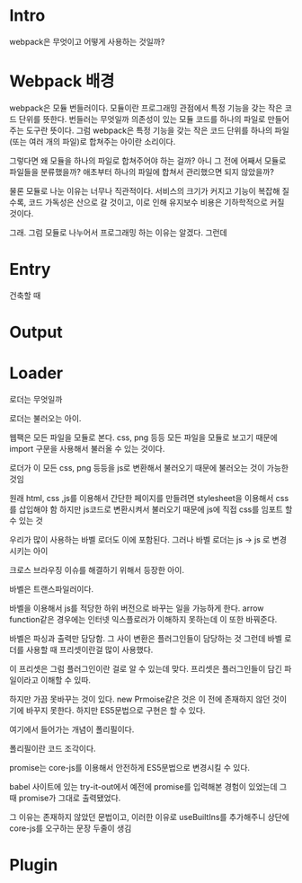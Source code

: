 # Intro

webpack은 무엇이고 어떻게 사용하는 것일까?

# Webpack 배경

webpack은 모듈 번들러이다.
모듈이란 프로그래밍 관점에서 특정 기능을 갖는 작은 코드 단위를 뜻한다.
번들러는 무엇일까 의존성이 있는 모듈 코드를 하나의 파일로 만들어주는 도구란 뜻이다.
그럼 webpack은 특정 기능을 갖는 작은 코드 단위를 하나의 파일(또는 여러 개의 파일)로 합쳐주는 아이란 소리이다.

그렇다면 왜 모듈을 하나의 파일로 합쳐주어야 하는 걸까?
아니 그 전에 어째서 모듈로 파일들을 분류했을까? 애초부터 하나의 파일에 합쳐서 관리했으면 되지 않았을까?

물론 모듈로 나눈 이유는 너무나 직관적이다.
서비스의 크기가 커지고 기능이 복잡해 질수록, 코드 가독성은 산으로 갈 것이고,
이로 인해 유지보수 비용은 기하학적으로 커질 것이다.

그래. 그럼 모듈로 나누어서 프로그래밍 하는 이유는 알겠다.
그런데

# Entry

건축할 때

# Output

# Loader

로더는 무엇일까

로더는 불러오는 아이.

웹팩은 모든 파일을 모듈로 본다. css, png 등등 모든 파일을 모듈로 보고기 때문에 import 구문을 사용해서 불러올 수 있는 것이다.

로더가 이 모든 css, png 등등을 js로 변환해서 불러오기 때문에 불러오는 것이 가능한 것임

원래 html, css ,js를 이용해서 간단한 페이지를 만들려면
stylesheet을 이용해서 css를 삽입해야 함
하지만 js코드로 변환시켜서 불러오기 때문에 js에 직접 css를 임포트 할 수 있는 것

우리가 많이 사용하는 바벨 로더도 이에 포함된다.
그러나 바벨 로더는 js -> js 로 변경시키는 아이

크로스 브라우징 이슈를 해결하기 위해서 등장한 아이.

바벨은 트랜스파일러이다.

바벨을 이용해서 js를 적당한 하위 버전으로 바꾸는 일을 가능하게 한다.
arrow function같은 경우에는 인터넷 익스플로러가 이해하지 못하는데 이 또한 바꿔준다.

바벨은 파싱과 출력만 담당함. 그 사이 변환은 플러그인들이 담당하는 것
그런데 바벨 로더를 사용할 때 프리셋이란걸 많이 사용했다.

이 프리셋은 그럼 플러그인이란 걸로 알 수 있는데 맞다.
프리셋은 플러그인들이 담긴 파일이라고 이해할 수 있따.

하지만 가끔 못바꾸는 것이 있다.
new Prmoise같은 것은 이 전에 존재하지 않던 것이기에 바꾸지 못한다.
하지만 ES5문법으로 구현은 할 수 있다.

여기에서 들어가는 개념이 폴리필이다.

폴리필이란 코드 조각이다.

promise는 core-js를 이용해서 안전하게 ES5문법으로 변경시킬 수 있다.

babel 사이트에 있는 try-it-out에서 예전에 promise를 입력해본 경험이 있었는데 그때 promise가 그대로 출력됐었다.

그 이유는 존재하지 않았던 문법이고, 이러한 이유로 useBuiltIns를 추가해주니 상단에 core-js를 오구하는 문장 두줄이 생김

# Plugin

